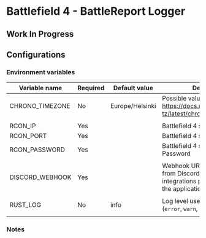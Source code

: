 # Battlefield 4 - BattleReport Logger

## Work In Progress

## Configurations

### Environment variables

| Variable name            | Required | Default value            | Description                                                                                                                |
| ------------------------ | -------- | ------------------------ | -------------------------------------------------------------------------------------------------------------------------- |
| CHRONO_TIMEZONE          | No       | Europe/Helsinki          | Possible values: https://docs.rs/chrono-tz/latest/chrono_tz/enum.Tz.html                                                   |
|||||
| RCON_IP                  | Yes      |                          | Battlefield 4 server RCON IP                                                                                               |
| RCON_PORT                | Yes      |                          | Battlefield 4 server RCON Port                                                                                             |
| RCON_PASSWORD            | Yes      |                          | Battlefield 4 server RCON Password                                                                                         |
|||||
| DISCORD_WEBHOOK          | Yes      |                          | Webhook URL you can create from Discord channel integrations page. If not given, the application will crash.               |
|||||
| RUST_LOG                 | No       | info                     | Log level used for logging (`error`, `warn`, `info`, `debug`, `trace`).                                                    |
|||||

### Notes
